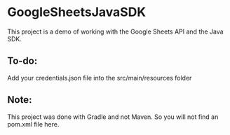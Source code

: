 # GoogleSheetsJavaSDK

This project is a demo of working with the Google Sheets API and the Java SDK.

<h2>To-do:</h2>
Add your credentials.json file into the src/main/resources folder

<h2>Note:</h2>
This project was done with Gradle and not Maven. So you will not find an pom.xml file here.
